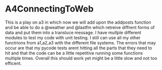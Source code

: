 # A4ConnectingToWeb
This is a play on a3 in which now we will add upon the addposts function and be able to do a @weather and @lastfm which retreive diffrent forms of data and put them into 
a transluce message. I have mutlple different modules to test my code with unit testing. I still can use all my other functrions from a1,a2,a3 with the different
file systems. The errors that may occur are that my pycode tests arent hitting all the parts that they need to hit and that the code can be a little repetitive running
some functions multiple times. Overall this should work yet might be a little slow and not too efficent.
